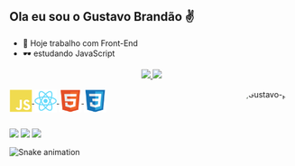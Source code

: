 ## Ola eu sou o Gustavo Brandão ✌

- 👾 Hoje trabalho com Front-End
- 🕶 estudando JavaScript

<div align="center">
  <a href="https://github.com/Gustavo1x">
  <img height="170em" src="https://github-readme-stats.vercel.app/api?username=Gustavo1x&show_icons=true&theme=dark&include_all_commits=true&count_private=true"/>
  <img height="170em" src="https://github-readme-stats.vercel.app/api/top-langs/?username=Gustavo1x&layout=compact&langs_count=7&theme=dark"/>
</div>
  <div style="display: inline_block"><br>
  <img align="center" alt="Gustavo-Js" height="40" width="40" src="https://raw.githubusercontent.com/devicons/devicon/master/icons/javascript/javascript-plain.svg">
  <img align="center" alt="Gustavo-React" height="40" width="40" src="https://raw.githubusercontent.com/devicons/devicon/master/icons/react/react-original.svg">
  <img align="center" alt="Gustavo-HTML" height="40" width="40" src="https://raw.githubusercontent.com/devicons/devicon/master/icons/html5/html5-original.svg">
  <img align="center" alt="Gustavo-CSS" height="40" width="40" src="https://raw.githubusercontent.com/devicons/devicon/master/icons/css3/css3-original.svg">
  <img align="right" alt="Gustavo-pic" height="150" style="border-radius:50px;" src="https://c.tenor.com/-SIywyATmagAAAAC/naruto-thumbsup.gif">
</div>
  
  ##
  
  <div>
     <a href="https://instagram.com/gu_brandao3/" target="_blank"><img src="https://img.shields.io/badge/-Instagram-%23E4405F?style=for-the-badge&logo=instagram&logoColor=white"    target="_blank"></a>
     <a href="https://www.linkedin.com/in/gustavo-brand%C3%A3o-071b34201/" target="_blank"><img src="https://img.shields.io/badge/LinkedIn-0077B5?style=for-the-badge&logo=linkedin&logoColor=white" target="_blank"></a> 
    </a> 
     <a href = "mailto:brandaogustavo011@gmail.com"><img src="https://img.shields.io/badge/-Gmail-%23333?style=for-the-badge&logo=gmail&logoColor=white" target="_blank"></a>
  
  ![Snake animation](https://github.com/Gustavo1x/blob/output/github-contribution-grid-snake.svg)
  </div>
